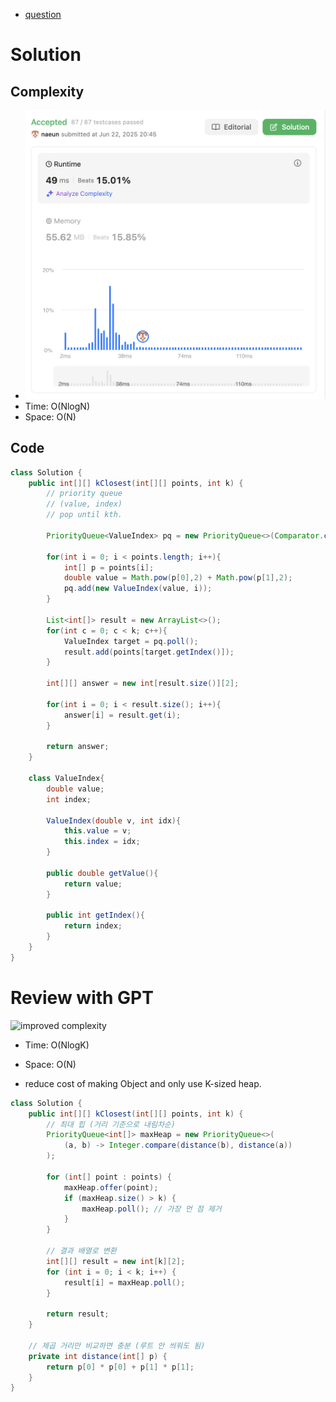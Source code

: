 - [question](https://leetcode.com/problems/k-closest-points-to-origin/)

# Solution
## Complexity
- ![complexity](../../lib/images/naeun/973-complexity.png)
- Time: O(NlogN)
- Space: O(N)
## Code
```java
class Solution {
    public int[][] kClosest(int[][] points, int k) {
        // priority queue
        // (value, index)
        // pop until kth.

        PriorityQueue<ValueIndex> pq = new PriorityQueue<>(Comparator.comparing(ValueIndex :: getValue));

        for(int i = 0; i < points.length; i++){
            int[] p = points[i];
            double value = Math.pow(p[0],2) + Math.pow(p[1],2);
            pq.add(new ValueIndex(value, i));
        }

        List<int[]> result = new ArrayList<>();
        for(int c = 0; c < k; c++){
            ValueIndex target = pq.poll();
            result.add(points[target.getIndex()]);
        }

        int[][] answer = new int[result.size()][2];

        for(int i = 0; i < result.size(); i++){
            answer[i] = result.get(i);
        }

        return answer;
    }

    class ValueIndex{
        double value;
        int index;

        ValueIndex(double v, int idx){
            this.value = v;
            this.index = idx;
        }

        public double getValue(){
            return value;
        }

        public int getIndex(){
            return index;
        }
    }
}
```

# Review with GPT
![improved complexity](../../lib/images/naeun/973-complexity_improved.png.png)
- Time: O(NlogK)
- Space: O(N)

- reduce cost of making Object and only use K-sized heap.
```java
class Solution {
    public int[][] kClosest(int[][] points, int k) {
        // 최대 힙 (거리 기준으로 내림차순)
        PriorityQueue<int[]> maxHeap = new PriorityQueue<>(
            (a, b) -> Integer.compare(distance(b), distance(a))
        );

        for (int[] point : points) {
            maxHeap.offer(point);
            if (maxHeap.size() > k) {
                maxHeap.poll(); // 가장 먼 점 제거
            }
        }

        // 결과 배열로 변환
        int[][] result = new int[k][2];
        for (int i = 0; i < k; i++) {
            result[i] = maxHeap.poll();
        }

        return result;
    }

    // 제곱 거리만 비교하면 충분 (루트 안 씌워도 됨)
    private int distance(int[] p) {
        return p[0] * p[0] + p[1] * p[1];
    }
}

```